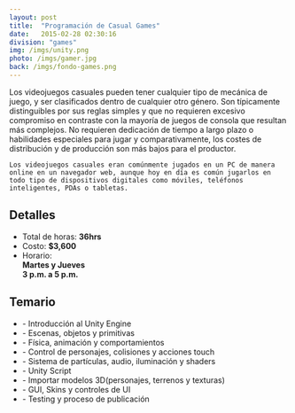 ```yaml
---
layout: post
title:  "Programación de Casual Games"
date:   2015-02-28 02:30:16
division: "games"
img: /imgs/unity.png
photo: /imgs/gamer.jpg
back: /imgs/fondo-games.png
---
```

<div class="description">
	Los videojuegos casuales pueden tener cualquier tipo de mecánica de juego, y ser clasificados dentro de cualquier otro género. Son típicamente distinguibles por sus reglas simples y que no requieren excesivo compromiso en contraste con la mayoría de juegos de consola que resultan más complejos. No requieren dedicación de tiempo a largo plazo o habilidades especiales para jugar y comparativamente, los costes de distribución y de producción son más bajos para el productor.

	Los videojuegos casuales eran comúnmente jugados en un PC de manera online en un navegador web, aunque hoy en día es común jugarlos en todo tipo de dispositivos digitales como móviles, teléfonos inteligentes, PDAs o tabletas.
</div>
<div class="details">
	<h2>Detalles</h2>
	<ul>
		<li>Total de horas: <strong>36hrs</strong></li>
		<li>Costo: <strong>$3,600</strong></li>
		<li>Horario:<br><strong>Martes y Jueves<br>3 p.m. a 5 p.m.</strong></li>
	</ul>
</div>
<div class="course">
	<h2>Temario</h2>
	<ul>
		<li>- Introducción al Unity Engine</li>
		<li>- Escenas, objetos y primitivas</li>
		<li>- Física, animación y comportamientos</li>
		<li>- Control de personajes, colisiones y acciones touch</li>
		<li>- Sistema de partículas, audio, iluminación y shaders</li>
		<li>- Unity Script</li>
		<li>- Importar modelos 3D(personajes, terrenos y texturas)</li>
		<li>- GUI, Skins y controles de UI</li>
		<li>- Testing y proceso de publicación</li>
	</ul>
</div>